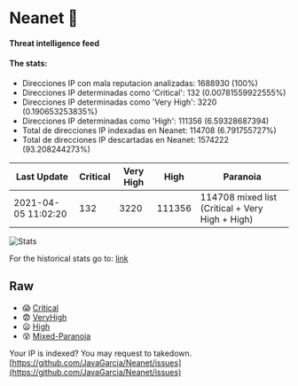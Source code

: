 # Neanet :hocho:
#### Threat intelligence feed
#### The stats:

- Direcciones IP con mala reputacion analizadas: 1688930 (100%)
- Direcciones IP determinadas como 'Critical':  132 (0.00781559922555%)
- Direcciones IP determinadas como 'Very High':  3220 (0.190653253835%)
- Direcciones IP determinadas como 'High':  111356 (6.59328687394)
- Total de direcciones IP indexadas en Neanet:  114708 (6.791755727%)
- Total de direcciones IP descartadas en Neanet:  1574222 (93.208244273%)

| Last Update | Critical | Very High | High | Paranoia |
| --- | --- | --- | --- | --- |
| 2021-04-05 11:02:20 | 132 | 3220 | 111356 | 114708 mixed list (Critical + Very High + High)|

![Stats](https://docs.google.com/spreadsheets/d/e/2PACX-1vSnaNMIXVabIpDJjufMlzH7poXnshF3mgd8Is1g9ytUEzVsP5my4Trn8f-xkoLLQ38xpL3HtmUexLo6/pubchart?oid=501124687&format=image)

For the historical stats go to: [link](/stats.csv)
## Raw
- :scream: [Critical](https://raw.githubusercontent.com/JavaGarcia/Neanet/master/blacklists/neanet_critical.txt)
- :fearful: [VeryHigh](https://raw.githubusercontent.com/JavaGarcia/Neanet/master/blacklists/neanet_veryHigh.txtt)
- :frowning: [High](https://raw.githubusercontent.com/JavaGarcia/Neanet/master/blacklists/neanet_high.txt)
- :dizzy_face: [Mixed-Paranoia](https://raw.githubusercontent.com/JavaGarcia/Neanet/master/blacklists/neanet_all.txt)


Your IP is indexed? You may request to takedown. [https://github.com/JavaGarcia/Neanet/issues](https://github.com/JavaGarcia/Neanet/issues)



























































































































































































































































































































































































































































































































































































































































































































































































































































































































































































































































































































































































































































































































































































































































































































































































































































































































































































































































































































































































































































































































































































































































































































































































































































































































































































































































































































































































































































































































































































































































































































































































































































































































































































































































































































































































































































































































































































































































































































































































































































































































































































































































































































































































































































































































































































































































































































































































































































































































































































































































































































































































































































































































































































































































































































































































